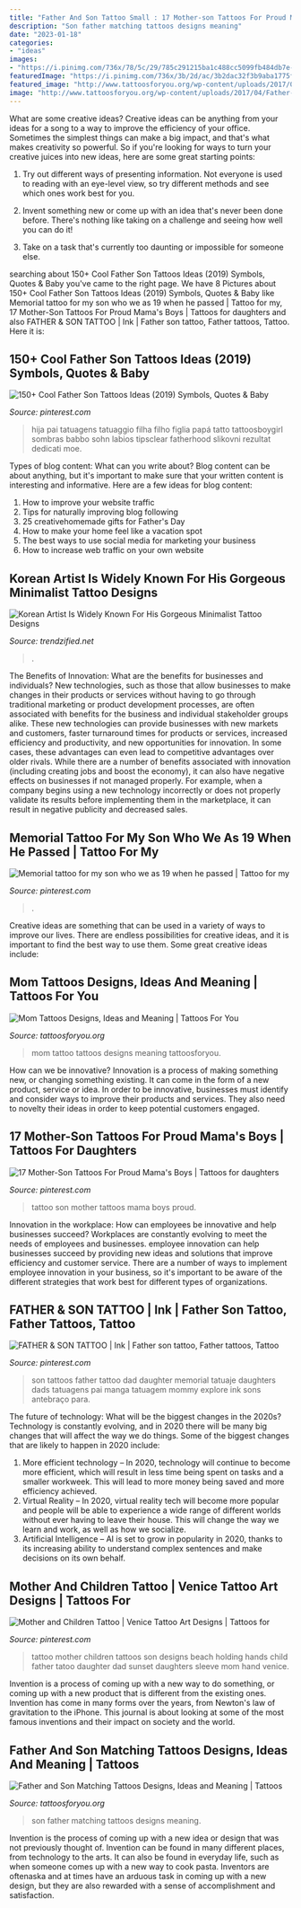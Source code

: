 ```yaml
---
title: "Father And Son Tattoo Small : 17 Mother-son Tattoos For Proud Mama&#039;s Boys"
description: "Son father matching tattoos designs meaning"
date: "2023-01-18"
categories:
- "ideas"
images:
- "https://i.pinimg.com/736x/78/5c/29/785c291215ba1c488cc5099fb484db7e--mother-and-children-tattoo-mother-and-son-tattoo-ideas.jpg"
featuredImage: "https://i.pinimg.com/736x/3b/2d/ac/3b2dac32f3b9aba1775f3f9113dee186--father-tattoo-son-tattoos.jpg?b=t"
featured_image: "http://www.tattoosforyou.org/wp-content/uploads/2017/04/Father-and-Son-Matching-Tattoos-Images.jpg"
image: "http://www.tattoosforyou.org/wp-content/uploads/2017/04/Father-and-Son-Matching-Tattoos-Images.jpg"
---
```



What are some creative ideas?
Creative ideas can be anything from your ideas for a song to a way to improve the efficiency of your office. Sometimes the simplest things can make a big impact, and that's what makes creativity so powerful. So if you're looking for ways to turn your creative juices into new ideas, here are some great starting points: 
1. Try out different ways of presenting information. Not everyone is used to reading with an eye-level view, so try different methods and see which ones work best for you.

2. Invent something new or come up with an idea that's never been done before. There's nothing like taking on a challenge and seeing how well you can do it!

3. Take on a task that's currently too daunting or impossible for someone else.

	

		
searching about 150+ Cool Father Son Tattoos Ideas (2019) Symbols, Quotes &amp; Baby you've came to the right page. We have 8 Pictures about 150+ Cool Father Son Tattoos Ideas (2019) Symbols, Quotes &amp; Baby like Memorial tattoo for my son who we as 19 when he passed | Tattoo for my, 17 Mother-Son Tattoos For Proud Mama&#039;s Boys | Tattoos for daughters and also FATHER &amp; SON TATTOO | Ink | Father son tattoo, Father tattoos, Tattoo. Here it is:
		
    
## 150+ Cool Father Son Tattoos Ideas (2019) Symbols, Quotes &amp; Baby

<img loading=lazy src="https://i.pinimg.com/736x/2d/fc/8f/2dfc8f88bd1f106248bbaff986eb3028.jpg" onerror="this.onerror=null;this.src='https://tse4.mm.bing.net/th?id=OIP.31s79u7kIZMhmzoCSQsVEwHaJ8&amp;pid=15.1';" alt="150+ Cool Father Son Tattoos Ideas (2019) Symbols, Quotes &amp; Baby">

_Source: pinterest.com_

>hija pai tatuagens tatuaggio filha filho figlia papá tatto tattoosboygirl sombras babbo sohn labios tipsclear fatherhood slikovni rezultat dedicati moe. 

	

Types of blog content: What can you write about?
Blog content can be about anything, but it's important to make sure that your written content is interesting and informative. Here are a few ideas for blog content:
1. How to improve your website traffic 
2. Tips for naturally improving blog following 
3. 25 creativehomemade gifts for Father's Day 
4. How to make your home feel like a vacation spot 
5. The best ways to use social media for marketing your business 
6. How to increase web traffic on your own website 

    
## Korean Artist Is Widely Known For His Gorgeous Minimalist Tattoo Designs

<img loading=lazy src="https://www.trendzified.net/wp-content/uploads/2016/08/minimalist-tattoos-4.jpg" onerror="this.onerror=null;this.src='https://tse2.mm.bing.net/th?id=OIP.43RFXVBNyGc1iaEMMzIwjQHaJg&amp;pid=15.1';" alt="Korean Artist Is Widely Known For His Gorgeous Minimalist Tattoo Designs">

_Source: trendzified.net_

>. 

	

The Benefits of Innovation: What are the benefits for businesses and individuals?
New technologies, such as those that allow businesses to make changes in their products or services without having to go through traditional marketing or product development processes, are often associated with benefits for the business and individual stakeholder groups alike. These new technologies can provide businesses with new markets and customers, faster turnaround times for products or services, increased efficiency and productivity, and new opportunities for innovation. In some cases, these advantages can even lead to competitive advantages over older rivals.
While there are a number of benefits associated with innovation (including creating jobs and boost the economy), it can also have negative effects on businesses if not managed properly. For example, when a company begins using a new technology incorrectly or does not properly validate its results before implementing them in the marketplace, it can result in negative publicity and decreased sales.

    
## Memorial Tattoo For My Son Who We As 19 When He Passed | Tattoo For My

<img loading=lazy src="https://i.pinimg.com/736x/03/47/fd/0347fdd71198ea3859577074355b626f.jpg" onerror="this.onerror=null;this.src='https://tse2.mm.bing.net/th?id=OIP.XPcM6ma-ctj9iHY1Z9QnAgHaNK&amp;pid=15.1';" alt="Memorial tattoo for my son who we as 19 when he passed | Tattoo for my">

_Source: pinterest.com_

>. 

	

Creative ideas are something that can be used in a variety of ways to improve our lives. There are endless possibilities for creative ideas, and it is important to find the best way to use them. Some great creative ideas include:

    
## Mom Tattoos Designs, Ideas And Meaning | Tattoos For You

<img loading=lazy src="http://www.tattoosforyou.org/wp-content/uploads/2013/10/Tattoo-Mom.jpg" onerror="this.onerror=null;this.src='https://tse4.mm.bing.net/th?id=OIP.J-1F3i9LrbxeyOrSg6_ksQHaMj&amp;pid=15.1';" alt="Mom Tattoos Designs, Ideas and Meaning | Tattoos For You">

_Source: tattoosforyou.org_

>mom tattoo tattoos designs meaning tattoosforyou. 

	

How can we be innovative?
Innovation is a process of making something new, or changing something existing. It can come in the form of a new product, service or idea. In order to be innovative, businesses must identify and consider ways to improve their products and services. They also need to novelty their ideas in order to keep potential customers engaged.

    
## 17 Mother-Son Tattoos For Proud Mama&#039;s Boys | Tattoos For Daughters

<img loading=lazy src="https://i.pinimg.com/736x/b6/2c/8b/b62c8bbe19b08d3e28808898b3cda164.jpg" onerror="this.onerror=null;this.src='https://tse1.mm.bing.net/th?id=OIP.I92mVxurvvU8cyog4duspAHaHX&amp;pid=15.1';" alt="17 Mother-Son Tattoos For Proud Mama&#039;s Boys | Tattoos for daughters">

_Source: pinterest.com_

>tattoo son mother tattoos mama boys proud. 

	

Innovation in the workplace: How can employees be innovative and help businesses succeed?
Workplaces are constantly evolving to meet the needs of employees and businesses. employee innovation can help businesses succeed by providing new ideas and solutions that improve efficiency and customer service. There are a number of ways to implement employee innovation in your business, so it's important to be aware of the different strategies that work best for different types of organizations.

    
## FATHER &amp; SON TATTOO | Ink | Father Son Tattoo, Father Tattoos, Tattoo

<img loading=lazy src="https://i.pinimg.com/736x/3b/2d/ac/3b2dac32f3b9aba1775f3f9113dee186--father-tattoo-son-tattoos.jpg?b=t" onerror="this.onerror=null;this.src='https://tse2.mm.bing.net/th?id=OIP.Tq5bkTIAjtXZ8ETHL8LcWQHaLc&amp;pid=15.1';" alt="FATHER &amp; SON TATTOO | Ink | Father son tattoo, Father tattoos, Tattoo">

_Source: pinterest.com_

>son tattoos father tattoo dad daughter memorial tatuaje daughters dads tatuagens pai manga tatuagem mommy explore ink sons antebraço para. 

	

The future of technology: What will be the biggest changes in the 2020s?
Technology is constantly evolving, and in 2020 there will be many big changes that will affect the way we do things. Some of the biggest changes that are likely to happen in 2020 include: 
1. More efficient technology – In 2020, technology will continue to become more efficient, which will result in less time being spent on tasks and a smaller workweek. This will lead to more money being saved and more efficiency achieved. 
2. Virtual Reality – In 2020, virtual reality tech will become more popular and people will be able to experience a wide range of different worlds without ever having to leave their house. This will change the way we learn and work, as well as how we socialize. 
3. Artificial Intelligence – AI is set to grow in popularity in 2020, thanks to its increasing ability to understand complex sentences and make decisions on its own behalf.

    
## Mother And Children Tattoo | Venice Tattoo Art Designs | Tattoos For

<img loading=lazy src="https://i.pinimg.com/736x/78/5c/29/785c291215ba1c488cc5099fb484db7e--mother-and-children-tattoo-mother-and-son-tattoo-ideas.jpg" onerror="this.onerror=null;this.src='https://tse4.mm.bing.net/th?id=OIP.sH-TFVHOMw7D7PALK-_McgHaHa&amp;pid=15.1';" alt="Mother and Children Tattoo | Venice Tattoo Art Designs | Tattoos for">

_Source: pinterest.com_

>tattoo mother children tattoos son designs beach holding hands child father tatoo daughter dad sunset daughters sleeve mom hand venice. 

	

Invention is a process of coming up with a new way to do something, or coming up with a new product that is different from the existing ones. Invention has come in many forms over the years, from Newton's law of gravitation to the iPhone. This journal is about looking at some of the most famous inventions and their impact on society and the world.

    
## Father And Son Matching Tattoos Designs, Ideas And Meaning | Tattoos

<img loading=lazy src="http://www.tattoosforyou.org/wp-content/uploads/2017/04/Father-and-Son-Matching-Tattoos-Images.jpg" onerror="this.onerror=null;this.src='https://tse4.mm.bing.net/th?id=OIP.moVhLgp5JqGvVgmK4khNIQHaGA&amp;pid=15.1';" alt="Father and Son Matching Tattoos Designs, Ideas and Meaning | Tattoos">

_Source: tattoosforyou.org_

>son father matching tattoos designs meaning. 

	

Invention is the process of coming up with a new idea or design that was not previously thought of. Invention can be found in many different places, from technology to the arts. It can also be found in everyday life, such as when someone comes up with a new way to cook pasta. Inventors are oftenaska and at times have an arduous task in coming up with a new design, but they are also rewarded with a sense of accomplishment and satisfaction.

